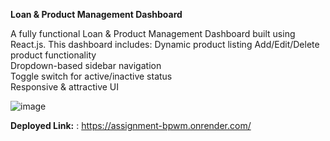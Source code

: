 **Loan & Product Management Dashboard** 

A fully functional Loan & Product Management Dashboard built using React.js. This dashboard includes: 
  Dynamic product listing
  Add/Edit/Delete product functionality  
  Dropdown-based sidebar navigation  
  Toggle switch for active/inactive status  
  Responsive & attractive UI 



![image](https://github.com/user-attachments/assets/600a6a1b-1efa-4d1a-a143-5f2d99bc1965)

**Deployed Link:** :     https://assignment-bpwm.onrender.com/
